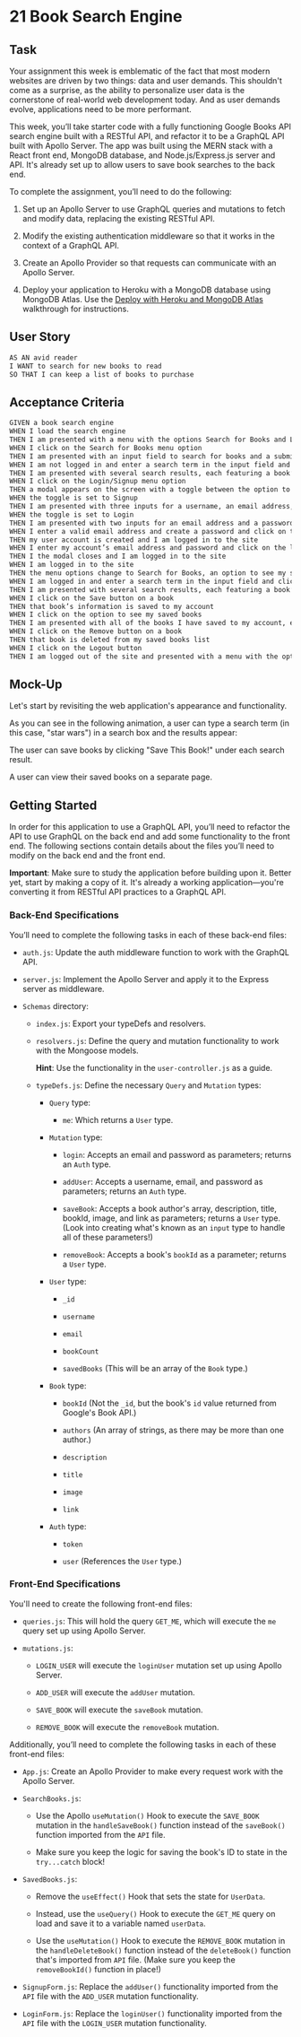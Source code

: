 # 21 Book Search Engine

## Task

Your assignment this week is emblematic of the fact that most modern websites are driven by two things: data and user demands. This shouldn't come as a surprise, as the ability to personalize user data is the cornerstone of real-world web development today. And as user demands evolve, applications need to be more performant.

This week, you’ll take starter code with a fully functioning Google Books API search engine built with a RESTful API, and refactor it to be a GraphQL API built with Apollo Server. The app was built using the MERN stack with a React front end, MongoDB database, and Node.js/Express.js server and API. It's already set up to allow users to save book searches to the back end. 

To complete the assignment, you’ll need to do the following:

1. Set up an Apollo Server to use GraphQL queries and mutations to fetch and modify data, replacing the existing RESTful API.

2. Modify the existing authentication middleware so that it works in the context of a GraphQL API.

3. Create an Apollo Provider so that requests can communicate with an Apollo Server.

4. Deploy your application to Heroku with a MongoDB database using MongoDB Atlas. Use the [Deploy with Heroku and MongoDB Atlas](https://coding-boot-camp.github.io/full-stack/mongodb/deploy-with-heroku-and-mongodb-atlas) walkthrough for instructions.


## User Story

```md
AS AN avid reader
I WANT to search for new books to read
SO THAT I can keep a list of books to purchase
```


## Acceptance Criteria

```md
GIVEN a book search engine
WHEN I load the search engine
THEN I am presented with a menu with the options Search for Books and Login/Signup and an input field to search for books and a submit button
WHEN I click on the Search for Books menu option
THEN I am presented with an input field to search for books and a submit button
WHEN I am not logged in and enter a search term in the input field and click the submit button
THEN I am presented with several search results, each featuring a book’s title, author, description, image, and a link to that book on the Google Books site
WHEN I click on the Login/Signup menu option
THEN a modal appears on the screen with a toggle between the option to log in or sign up
WHEN the toggle is set to Signup
THEN I am presented with three inputs for a username, an email address, and a password, and a signup button
WHEN the toggle is set to Login
THEN I am presented with two inputs for an email address and a password and login button
WHEN I enter a valid email address and create a password and click on the signup button
THEN my user account is created and I am logged in to the site
WHEN I enter my account’s email address and password and click on the login button
THEN I the modal closes and I am logged in to the site
WHEN I am logged in to the site
THEN the menu options change to Search for Books, an option to see my saved books, and Logout
WHEN I am logged in and enter a search term in the input field and click the submit button
THEN I am presented with several search results, each featuring a book’s title, author, description, image, and a link to that book on the Google Books site and a button to save a book to my account
WHEN I click on the Save button on a book
THEN that book’s information is saved to my account
WHEN I click on the option to see my saved books
THEN I am presented with all of the books I have saved to my account, each featuring the book’s title, author, description, image, and a link to that book on the Google Books site and a button to remove a book from my account
WHEN I click on the Remove button on a book
THEN that book is deleted from my saved books list
WHEN I click on the Logout button
THEN I am logged out of the site and presented with a menu with the options Search for Books and Login/Signup and an input field to search for books and a submit button  
```


## Mock-Up

Let's start by revisiting the web application's appearance and functionality.

As you can see in the following animation, a user can type a search term (in this case, "star wars") in a search box and the results appear:

The user can save books by clicking "Save This Book!" under each search result.

A user can view their saved books on a separate page.


## Getting Started

In order for this application to use a GraphQL API, you’ll need to refactor the API to use GraphQL on the back end and add some functionality to the front end. The following sections contain details about the files you’ll need to modify on the back end and the front end.

**Important**: Make sure to study the application before building upon it. Better yet, start by making a copy of it. It's already a working application&mdash;you're converting it from RESTful API practices to a GraphQL API.

### Back-End Specifications

You’ll need to complete the following tasks in each of these back-end files:

* `auth.js`: Update the auth middleware function to work with the GraphQL API.

* `server.js`: Implement the Apollo Server and apply it to the Express server as middleware.

* `Schemas` directory:

	* `index.js`: Export your typeDefs and resolvers.

	* `resolvers.js`: Define the query and mutation functionality to work with the Mongoose models.

		**Hint**: Use the functionality in the `user-controller.js` as a guide.

	* `typeDefs.js`: Define the necessary `Query` and `Mutation` types:

		* `Query` type:

			* `me`: Which returns a `User` type.
		
		* `Mutation` type:

			* `login`: Accepts an email and password as parameters; returns an `Auth` type.

			* `addUser`: Accepts a username, email, and password as parameters; returns an `Auth` type.

			* `saveBook`: Accepts a book author's array, description, title, bookId, image, and link as parameters; returns a `User` type. (Look into creating what's known as an `input` type to handle all of these parameters!)

			* `removeBook`: Accepts a book's `bookId` as a parameter; returns a `User` type.
			
		* `User` type:

			* `_id`

			* `username`

			* `email`

			* `bookCount`

			* `savedBooks` (This will be an array of the `Book` type.)

		* `Book` type:

			* `bookId` (Not the `_id`, but the book's `id` value returned from Google's Book API.)

			* `authors` (An array of strings, as there may be more than one author.)

			* `description`

			* `title`

			* `image`

			* `link`

		* `Auth` type:

			* `token`

			* `user` (References the `User` type.)


### Front-End Specifications

You'll need to create the following front-end files:

* `queries.js`: This will hold the query `GET_ME`, which will execute the `me` query set up using Apollo Server.

* `mutations.js`:

	* `LOGIN_USER` will execute the `loginUser` mutation set up using Apollo Server.

	* `ADD_USER` will execute the `addUser` mutation.

	* `SAVE_BOOK` will execute the `saveBook` mutation.

	* `REMOVE_BOOK` will execute the `removeBook` mutation.

Additionally, you’ll need to complete the following tasks in each of these front-end files:

* `App.js`: Create an Apollo Provider to make every request work with the Apollo Server.
	
* `SearchBooks.js`:

	* Use the Apollo `useMutation()` Hook to execute the `SAVE_BOOK` mutation in the `handleSaveBook()` function instead of the `saveBook()` function imported from the `API` file.

	* Make sure you keep the logic for saving the book's ID to state in the `try...catch` block! 

* `SavedBooks.js`:

	* Remove the `useEffect()` Hook that sets the state for `UserData`.

	* Instead, use the `useQuery()` Hook to execute the `GET_ME` query on load and save it to a variable named `userData`.

	* Use the `useMutation()` Hook to execute the `REMOVE_BOOK` mutation in the `handleDeleteBook()` function instead of the `deleteBook()` function that's imported from `API` file. (Make sure you keep the `removeBookId()` function in place!)

* `SignupForm.js`: Replace the `addUser()` functionality imported from the `API` file with the `ADD_USER` mutation functionality.

* `LoginForm.js`: Replace the `loginUser()` functionality imported from the `API` file with the `LOGIN_USER` mutation functionality.